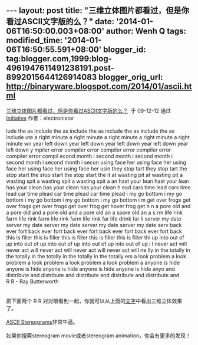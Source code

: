 --- layout: post title:
"三维立体图片都看过，但是你看过ASCII文字版的么？" date:
'2014-01-06T16:50:00.003+08:00' author: Wenh Q tags: modified\_time:
'2014-01-06T16:50:55.591+08:00' blogger\_id:
tag:blogger.com,1999:blog-4961947611491238191.post-8992015644126914083
blogger\_orig\_url: http://binaryware.blogspot.com/2014/01/ascii.html
---
[三维立体图片都看过，但是你看过ASCII文字版的么？](http://initiative.yo2.cn/archives/644324)  于
09-12-12 通过 [Initiative](http://initiative.yo2.cn/)
作者：electronixtar\
\
lude the as include the as include the as include the as include the as
include ute a right minute a right minute a right minute a right minute
a right minute wn year left down year left down year left down year left
down year left down y mpiler error compiler error compiler error
compiler error compiler error compil econd month i second month i second
month i second month i second month i secon using face her using face
her using face her using face her using face her usin they stop tart
they stop tart the stop start the stop start the stop start the it at
wasting pit at wasting pit a wasting spit a wasting spit a wasting spit
a an hast your lean hast your lean has your clean has your clean has
your clean h ead cars time lead cars time lead car time plead car time
plead car time plead i my go bottom i my go bottom i my go bottom i my
go bottom i my go bottom i m get over frogs get over frogs get over
frogs get over frog get hover frog get h n a pore old and a pore old and
a pore old and a pore old an a spore old an a s rm life rink farm life
rink farm life rink farm life rink far life drink far li server my date
server my date server my date server my date server my date serv back
ever fort back ever fort back ever fort back ever fort back ever fort
back this is filler this is filler this is filler this is filler this is
filler thi up into out of up into out of up into out of up into out of
up into out of up i l never act will never act will never act will never
act will never act will ne lly in the totally in the totally in the
totally in the totally in the totally em a look problem a look problem a
look problem a look problem a look problem a anyone is hide anyone is
hide anyone is hide anyone is hide anyone is hide anyo and distribute
and distribute and distribute and distribute and distribute and\
R R - Ray Butterworth\
\
\
把下面两个 R R
对对眼看到一起，你就可以从上面的[文字](http://www.lce.hut.fi/~ikalliom/stereo.txt)中看出三维立体效果了。\
\
[ASCII
Stereograms](http://community.livejournal.com/3d_magic_eye/20339.html)非常牛逼。\
\
如果你搜索stereogram movie或者stereogram animation，你会有更多的发现！
